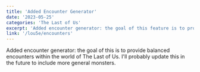 ```yaml
---
title: 'Added Encounter Generator'
date: '2023-05-25'
categories: 'The Last of Us'
excerpt: 'Added encounter generator: the goal of this feature is to provide balanced encounters within the world of The Last of Us.'
link: '/lou5e/encounters'
---
```


Added encounter generator: the goal of this is to provide balanced encounters within the world of The Last of Us. I'll probably update this in the future to include more general monsters.